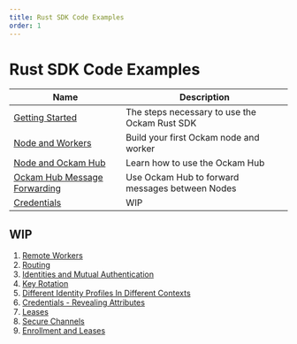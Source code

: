 ```yaml
---
title: Rust SDK Code Examples
order: 1
---
```


# Rust SDK Code Examples

| Name                                                                                          | Description                                     |
| --------------------------------------------------------------------------------------------- | ----------------------------------------------- |
| [Getting Started](/learn/how-to-guides/rust-sdk-code-examples/getting-started)                | The steps necessary to use the Ockam Rust SDK   |
| [Node and Workers](/learn/how-to-guides/rust-sdk-code-examples/nodes-and-workers)             | Build your first Ockam node and worker          |
| [Node and Ockam Hub](/learn/how-to-guides/rust-sdk-code-examples/nodes-and-hub)               | Learn how to use the Ockam Hub                  |
| [Ockam Hub Message Forwarding](/learn/how-to-guides/rust-sdk-code-examples/forwarding-to-hub) | Use Ockam Hub to forward messages between Nodes |
| [Credentials](/learn/how-to-guides/rust-sdk-code-examples/credentials)                        | WIP                                             |

## WIP

1. [Remote Workers]()
1. [Routing]()
1. [Identities and Mutual Authentication]()
1. [Key Rotation]()
1. [Different Identity Profiles In Different Contexts]()
1. [Credentials - Revealing Attributes]()
1. [Leases]()
1. [Secure Channels]()
1. [Enrollment and Leases]()
